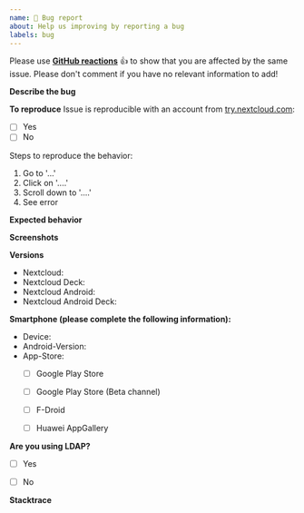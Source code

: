 ```yaml
---
name: 🐞 Bug report
about: Help us improving by reporting a bug
labels: bug
---
```


<!--
Guidelines for submitting bug reports:

* Bug reports which do not fill the complete issue template will be closed.
* Please have a look at our [FAQ](https://github.com/stefan-niedermann/nextcloud-deck/blob/master/FAQ.md)
* Please search the existing issues first, it's likely that your issue was already reported or even fixed.
* This repository is *only* for issues within the Nextcloud Deck Android app
-->
Please use **[GitHub reactions](https://blog.github.com/2016-03-10-add-reactions-to-pull-requests-issues-and-comments/)** 👍 to show that you are affected by the same issue. Please don't comment if you have no relevant information to add!

**Describe the bug**
<!-- A clear and concise description of what the bug is. -->



**To reproduce**
Issue is reproducible with an account from [try.nextcloud.com](https://try.nextcloud.com):
- [ ] Yes
- [ ] No

Steps to reproduce the behavior:
1. Go to '...'
2. Click on '....'
3. Scroll down to '....'
4. See error


**Expected behavior**
<!-- A clear and concise description of what you expected to happen. -->


**Screenshots**
<!-- If applicable, add screenshots to help explain your problem. -->


**Versions**
 - Nextcloud: 
 - Nextcloud Deck: 
 - Nextcloud Android: 
 - Nextcloud Android Deck: 


**Smartphone (please complete the following information):**
- Device: 
- Android-Version: 
- App-Store:
  - [ ] Google Play Store
  - [ ] Google Play Store (Beta channel)
  - [ ] F-Droid
  - [ ] Huawei AppGallery


**Are you using LDAP?**
- [ ] Yes
- [ ] No


**Stacktrace**

